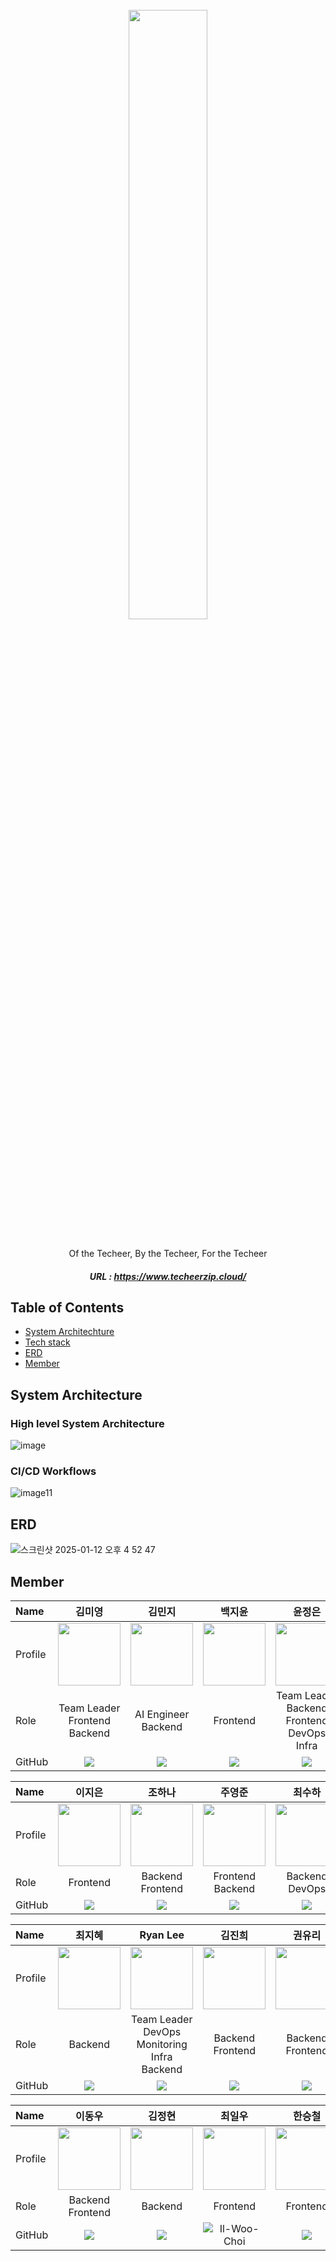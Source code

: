 <div align=center>
<br> <image width=50%, height=50%, src="https://github.com/user-attachments/assets/085dbce5-48ef-4dd4-8214-15b69ba6ceed">

<br> Of the Techeer, By the Techeer, For the Techeer 
##### URL : https://www.techeerzip.cloud/
</div>

## Table of Contents
- [System Architechture](#System-architecture)
- [Tech stack](#Tech-stack)
- [ERD](#ERD)
- [Member](#Member)

## System Architecture

### High level System Architecture
![image](https://github.com/user-attachments/assets/f30cb5ff-a082-4b97-85df-a45b83c818f3)



### CI/CD Workflows
![image11](https://github.com/user-attachments/assets/00ee9756-9cb7-45f7-98b9-c8784ad69d18)


## ERD
![스크린샷 2025-01-12 오후 4 52 47](https://github.com/user-attachments/assets/6d2d3b40-2c70-45c0-9bc0-e3e40f648453)


## Member
| Name     | 김미영 | 김민지 | 백지윤 | 윤정은 |
| :------- | :----: | :----: | :----: | :----: |
| Profile  | <center><img width="100px" height="100px" src="https://github.com/user-attachments/assets/24708dc9-6a75-4a1d-86f6-24f684449503" /></center> | <center><img width="100px" height="100px" src="https://github.com/user-attachments/assets/0488da17-531e-4e48-9c82-1f2d904a10aa" /></center> | <center><img width="100px" height="100px" src="https://ca.slack-edge.com/T02AD1HSVSL-U06GE29142K-c9f2af8ba479-512" /></center> | <center><img width="100px" height="100px" src="https://github.com/user-attachments/assets/d5410171-534a-4c02-82aa-4e6320bcc656" /></center> |
| Role     | Team Leader <br> Frontend <br> Backend | AI Engineer <br> Backend | Frontend | Team Leader <br> Backend <br> Frontend <br> DevOps <br> Infra | 
| GitHub   | <center><img src="http://img.shields.io/badge/miyoung12-green?style=social&logo=github"/></center> | <center><img src="http://img.shields.io/badge/alswl020208-green?style=social&logo=github"/></center> | <center><img src="http://img.shields.io/badge/baekjiyun-green?style=social&logo=github"/></center> | <center><img src="http://img.shields.io/badge/jungeunyooon-green?style=social&logo=github"/></center> |

| Name     | 이지은 | 조하나 | 주영준 | 최수하 |
| :------- | :----: | :----: | :----: | :----: |
| Profile  | <center><img width="100px" height="100px" src="https://ca.slack-edge.com/T02AD1HSVSL-U05KVJ93Y6T-cb2e3dfdc8af-512" /></center> | <center><img width="100px" height="100px" src="https://ca.slack-edge.com/T02AD1HSVSL-U06GE2AJWK1-b9d7984ee0d5-512" /></center> | <center><img width="100px" height="100px" src="https://ca.slack-edge.com/T02AD1HSVSL-U06GNR1FGMC-14afdd7757a8-512" /></center> | <center><img width="100px" height="100px" src="https://github.com/user-attachments/assets/3b045c9f-193e-4748-8efe-66e5f0237978" /></center> |
| Role     | Frontend | Backend <br> Frontend | Frontend <br> Backend | Backend <br> DevOps |
| GitHub   | <center><img src="http://img.shields.io/badge/egg_silver-green?style=social&logo=github"/></center> | <center><img src="http://img.shields.io/badge/dlwhsk0-green?style=social&logo=github"/></center> | <center><img src="http://img.shields.io/badge/Ye0ngjun-green?style=social&logo=github"/></center> | <center><img src="http://img.shields.io/badge/suhach0523-green?style=social&logo=github"/></center> |

| Name     | 최지혜 | Ryan Lee | 김진희 | 권유리 |
| :------- | :----: | :------: | :----: | :----: |
| Profile  | <center><img width="100px" height="100px" src="https://avatars.githubusercontent.com/u/87265951?u=9d8f72d2c19d95c1b9bca484310d33e62f34233d&v=4" /></center> | <center><img width="100px" height="100px" src="https://avatars.githubusercontent.com/u/86213086?v=4" /></center> | <center><img width="100px" height="100px" src="https://avatars.githubusercontent.com/u/127485569?v=4" /></center> | <center><img width="100px" height="100px" src="https://ca.slack-edge.com/T02AD1HSVSL-U08ETFH361K-fc68affe242c-512" /></center> |
| Role     | Backend | Team Leader <br> DevOps <br> Monitoring <br> Infra <br> Backend | Backend <br> Frontend | Backend <br> Frontend |
| GitHub   | <center><img src="http://img.shields.io/badge/jihye1006-green?style=social&logo=github"/></center> | <center><img src="http://img.shields.io/badge/printSANO-green?style=social&logo=github"/></center> | <center><img src="http://img.shields.io/badge/kimzini-green?style=social&logo=github"/></center> | <center><img src="http://img.shields.io/badge/yuripbong-green?style=social&logo=github"/></center> |

| Name     | 이동우 | 김정현 | 최일우 | 한승철 |
| :------- | :----: | :----: | :----: | :----: |
| Profile  | <center><img width="100px" height="100px" src="https://ca.slack-edge.com/T02AD1HSVSL-U05QXSG51T5-7dbac6c7f918-512" /></center> | <center><img width="100px" height="100px" src="https://ca.slack-edge.com/T02AD1HSVSL-U043XRMGDCM-fb6081cf6264-512" /></center> | <center><img width="100px" height="100px" src="https://ca.slack-edge.com/T02AD1HSVSL-U08EW54BYFM-44fb0f8a6f7e-512" /></center> | <center><img width="100px" height="100px" src="https://ca.slack-edge.com/T02AD1HSVSL-U06GQ239SPP-6fe2204313aa-512" /></center> |
| Role     | Backend <br> Frontend | Backend | Frontend | Frontend |
| GitHub   | <center><img src="http://img.shields.io/badge/dongwooooooo-green?style=social&logo=github"/></center> | <center><img src="http://img.shields.io/badge/kjeongh-green?style=social&logo=github"/></center> | <center><img src="https://img.shields.io/badge/Follow-%40Il-Woo-Choi-blue?style=social&logo=github" alt="Il-Woo-Choi" /></center> | <center><img src="http://img.shields.io/badge/HSCHEOL-green?style=social&logo=github"/></center> |

